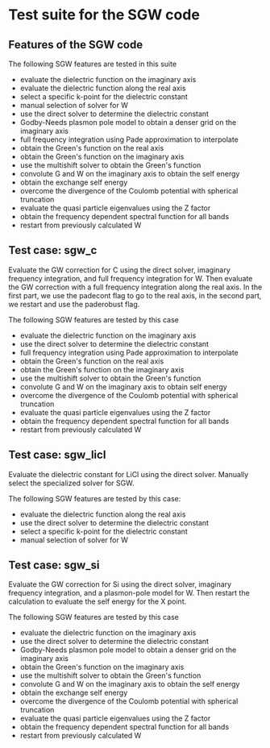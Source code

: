<!--
 
  This file is part of the Sternheimer-GW code.
  
  Copyright (C) 2010 - 2016 
  Henry Lambert, Martin Schlipf, and Feliciano Giustino
 
  Sternheimer-GW is free software: you can redistribute it and/or modify
  it under the terms of the GNU General Public License as published by
  the Free Software Foundation, either version 3 of the License, or
  (at your option) any later version.
 
  Sternheimer-GW is distributed in the hope that it will be useful,
  but WITHOUT ANY WARRANTY; without even the implied warranty of
  MERCHANTABILITY or FITNESS FOR A PARTICULAR PURPOSE. See the
  GNU General Public License for more details.
 
  You should have received a copy of the GNU General Public License
  along with Sternheimer-GW. If not, see
  http://www.gnu.org/licenses/gpl.html .
 
-->

Test suite for the SGW code
===========================

Features of the SGW code
------------------------

The following SGW features are tested in this suite

* evaluate the dielectric function on the imaginary axis
* evaluate the dielectric function along the real axis
* select a specific k-point for the dielectric constant
* manual selection of solver for W
* use the direct solver to determine the dielectric constant
* Godby-Needs plasmon pole model to obtain a denser grid on the imaginary axis
* full frequency integration using Pade approximation to interpolate
* obtain the Green's function on the real axis
* obtain the Green's function on the imaginary axis
* use the multishift solver to obtain the Green's function
* convolute G and W on the imaginary axis to obtain the self energy
* obtain the exchange self energy
* overcome the divergence of the Coulomb potential with spherical truncation
* evaluate the quasi particle eigenvalues using the Z factor
* obtain the frequency dependent spectral function for all bands
* restart from previously calculated W

Test case: sgw\_c
-----------------

Evaluate the GW correction for C using the direct solver, imaginary frequency
integration, and full frequency integration for W.
Then evaluate the GW correction with a full frequency integration along the
real axis. In the first part, we use the padecont flag to go to the real axis,
in the second part, we restart and use the paderobust flag.

The following SGW features are tested by this case

* evaluate the dielectric function on the imaginary axis
* use the direct solver to determine the dielectric constant
* full frequency integration using Pade approximation to interpolate
* obtain the Green's function on the real axis
* obtain the Green's function on the imaginary axis
* use the multishift solver to obtain the Green's function
* convolute G and W on the imaginary axis to obtain self energy
* overcome the divergence of the Coulomb potential with spherical truncation
* evaluate the quasi particle eigenvalues using the Z factor
* obtain the frequency dependent spectral function for all bands
* restart from previously calculated W

Test case: sgw\_licl
--------------------

Evaluate the dielectric constant for LiCl using the direct solver. Manually
select the specialized solver for SGW.

The following SGW features are tested by this case:
* evaluate the dielectric function along the real axis
* use the direct solver to determine the dielectric constant
* select a specific k-point for the dielectric constant
* manual selection of solver for W

Test case: sgw\_si
------------------

Evaluate the GW correction for Si using the direct solver, imaginary frequency
integration, and a plasmon-pole model for W. Then restart the calculation to
evaluate the self energy for the X point.

The following SGW features are tested by this case

* evaluate the dielectric function on the imaginary axis
* use the direct solver to determine the dielectric constant
* Godby-Needs plasmon pole model to obtain a denser grid on the imaginary axis
* obtain the Green's function on the imaginary axis
* use the multishift solver to obtain the Green's function
* convolute G and W on the imaginary axis to obtain the self energy
* obtain the exchange self energy
* overcome the divergence of the Coulomb potential with spherical truncation
* evaluate the quasi particle eigenvalues using the Z factor
* obtain the frequency dependent spectral function for all bands
* restart from previously calculated W
